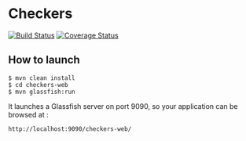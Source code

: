 # Checkers

[![Build Status](https://travis-ci.org/theophilereq/checkers.png?branch=master)](https://travis-ci.org/theophilereq/checkers)
[![Coverage Status](https://coveralls.io/repos/theophilereq/checkers/badge.svg)](https://coveralls.io/r/theophilereq/checkers)


## How to launch

	$ mvn clean install
	$ cd checkers-web
	$ mvn glassfish:run

It launches a Glassfish server on port 9090, so your application can be browsed at :

	http://localhost:9090/checkers-web/
